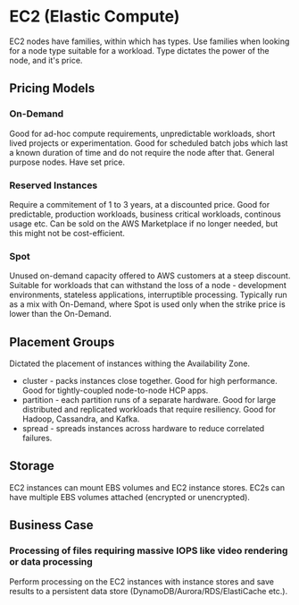 # EC2 (Elastic Compute)

EC2 nodes have families, within which has types. Use families when looking for a node type suitable for a workload. Type dictates the power of the node, and it's price.

## Pricing Models

### On-Demand
Good for ad-hoc compute requirements, unpredictable workloads, short lived projects or experimentation. Good for scheduled batch jobs which last a known duration of time and do not require the node after that. General purpose nodes. Have set price.

### Reserved Instances
Require a commitement of 1 to 3 years, at a discounted price. Good for predictable, production workloads, business critical workloads, continous usage etc. Can be sold on the AWS Marketplace if no longer needed, but this might not be cost-efficient.

### Spot
Unused on-demand capacity offered to AWS customers at a steep discount. Suitable for workloads that can withstand the loss of a node - development environments, stateless applications, interruptible processing. Typically run as a mix with On-Demand, where Spot is used only when the strike price is lower than the On-Demand.

## Placement Groups
Dictated the placement of instances withing the Availability Zone.

- cluster - packs instances close together. Good for high performance. Good for tightly-coupled node-to-node HCP apps.
- partition - each partition runs of a separate hardware. Good for large distributed and replicated workloads that require resiliency. Good for Hadoop, Cassandra, and Kafka.
- spread - spreads instances across hardware to reduce correlated failures.

## Storage

EC2 instances can mount EBS volumes and EC2 instance stores. EC2s can have multiple EBS volumes attached (encrypted or unencrypted).

## Business Case

### Processing of files requiring massive IOPS like video rendering or data processing

Perform processing on the EC2 instances with instance stores and save results to a persistent data store (DynamoDB/Aurora/RDS/ElastiCache etc.).

